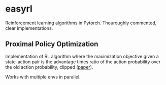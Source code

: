 # easyrl
Reinforcement learning algorithms in Pytorch. Thouroughly commented, clear implementations.
## Proximal Policy Optimization
Implementation of RL algorithm where the maximization objective given a state-action pair is the advantage times ratio of the action probability over the old action probability, clipped ([paper](https://arxiv.org/pdf/1707.06347.pdf)).  

Works with multiple envs in parallel.

